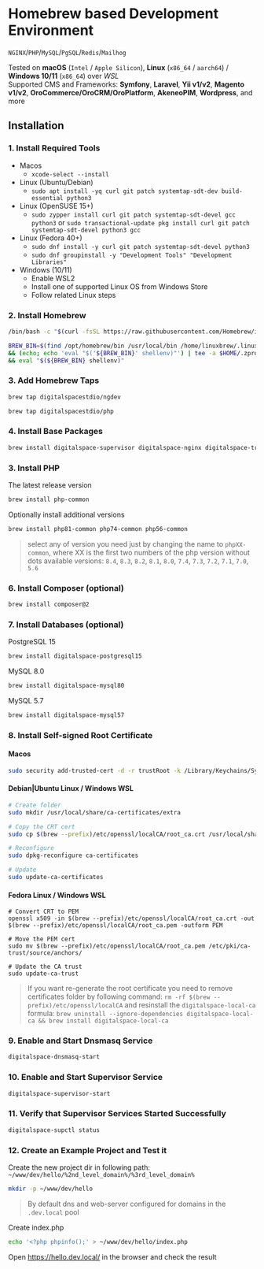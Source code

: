 # Homebrew based Development Environment
`NGINX`/`PHP`/`MySQL`/`PgSQL`/`Redis`/`Mailhog`

Tested on **macOS** (`Intel` / `Apple Silicon`), **Linux** (`x86_64` / `aarch64`) / **Windows 10/11** (`x86_64`) over *WSL*  
Supported CMS and Frameworks: **Symfony**, **Laravel**, **Yii v1/v2**, **Magento v1/v2**, **OroCommerce/OroCRM/OroPlatform**, **AkeneoPIM**, **Wordpress**, and more

## Installation
### 1. Install Required Tools
- Macos
    - `xcode-select --install`
- Linux (Ubuntu/Debian)
    - `sudo apt install -yq curl git patch systemtap-sdt-dev build-essential python3`
- Linux (OpenSUSE 15+)
    - `sudo zypper install curl git patch systemtap-sdt-devel gcc python3` or `sudo transactional-update pkg install curl git patch systemtap-sdt-devel python3 gcc`
- Linux (Fedora 40+)
    - `sudo dnf install -y curl git patch systemtap-sdt-devel python3`
    - `sudo dnf groupinstall -y "Development Tools" "Development Libraries"`
- Windows (10/11)
    - Enable WSL2
    - Install one of supported Linux OS from Windows Store
    - Follow related Linux steps

### 2. Install Homebrew
```bash
/bin/bash -c "$(curl -fsSL https://raw.githubusercontent.com/Homebrew/install/HEAD/install.sh)"
```
```bash
BREW_BIN=$(find /opt/homebrew/bin /usr/local/bin /home/linuxbrew/.linuxbrew/bin -name "brew" 2> /dev/null); [ -f "${BREW_BIN}" ] \
&& (echo; echo 'eval "$('${BREW_BIN}' shellenv)"') | tee -a $HOME/.zprofile | tee -a $HOME/.bashrc \
&& eval "$(${BREW_BIN} shellenv)"
```

### 3. Add Homebrew Taps
```bash
brew tap digitalspacestdio/ngdev
```
```bash
brew tap digitalspacestdio/php
```

### 4. Install Base Packages
```bash
brew install digitalspace-supervisor digitalspace-nginx digitalspace-traefik digitalspace-dnsmasq digitalspace-allutils
```

### 3. Install PHP
The latest release version
```bash
brew install php-common
```

Optionally install additional versions
```bash
brew install php81-common php74-common php56-common
```

> select any of version you need just by changing the name to `phpXX-common`, where XX is the first two numbers of the php version without dots
> available versions: `8.4`, `8.3`, `8.2`, `8.1`, `8.0`, `7.4`, `7.3`, `7.2`, `7.1`, `7.0`, `5.6`

### 6. Install Composer (optional)
```bash
brew install composer@2
```
### 7. Install Databases (optional)

PostgreSQL 15
```bash
brew install digitalspace-postgresql15
```

MySQL 8.0
```bash
brew install digitalspace-mysql80
```

MySQL 5.7
```bash
brew install digitalspace-mysql57
```

### 8. Install Self-signed Root Certificate
#### Macos
```bash
sudo security add-trusted-cert -d -r trustRoot -k /Library/Keychains/System.keychain $(brew --prefix)/etc/openssl/localCA/root_ca.crt
```

#### Debian|Ubuntu Linux / Windows WSL
```bash
# Create folder
sudo mkdir /usr/local/share/ca-certificates/extra

# Copy the CRT cert 
sudo cp $(brew --prefix)/etc/openssl/localCA/root_ca.crt /usr/local/share/ca-certificates/extra/

# Reconfigure
sudo dpkg-reconfigure ca-certificates

# Update
sudo update-ca-certificates
```

#### Fedora Linux / Windows WSL
```
# Convert CRT to PEM
openssl x509 -in $(brew --prefix)/etc/openssl/localCA/root_ca.crt -out $(brew --prefix)/etc/openssl/localCA/root_ca.pem -outform PEM

# Move the PEM cert
sudo mv $(brew --prefix)/etc/openssl/localCA/root_ca.pem /etc/pki/ca-trust/source/anchors/

# Update the CA trust
sudo update-ca-trust
```

> If you want re-generate the root certificate you need to remove certificates folder by following command: `rm -rf $(brew --prefix)/etc/openssl/localCA`
> and resinstall the `digitalspace-local-ca` formula: `brew uninstall --ignore-dependencies digitalspace-local-ca && brew install digitalspace-local-ca`

### 9. Enable and Start Dnsmasq Service
```bash
digitalspace-dnsmasq-start
```

### 10. Enable and Start Supervisor Service
```bash
digitalspace-supervisor-start
```

### 11. Verify that Supervisor Services Started Successfully
```bash
digitalspace-supctl status
```
### 12. Create an Example Project and Test it

Create the new project dir in following path: `~/www/dev/hello/%2nd_level_domain%/%3rd_level_domain%`
```bash
mkdir -p ~/www/dev/hello
```
> By default dns and web-server configured for domains in the `.dev.local` pool 

Create index.php
```bash
echo '<?php phpinfo();' > ~/www/dev/hello/index.php
```

Open https://hello.dev.local/ in the browser and check the result

